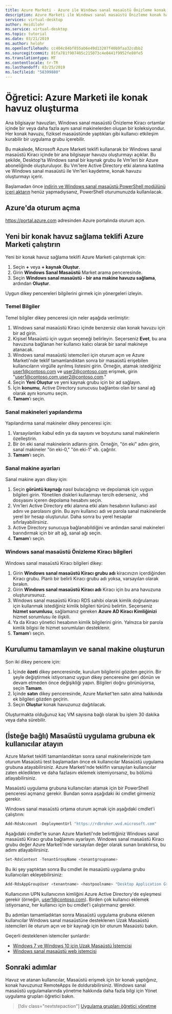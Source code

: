 ```yaml
---
title: Azure Marketi - Azure ile Windows sanal masaüstü Önizleme konak havuz oluşturma
description: Azure Marketi ile Windows sanal masaüstü Önizleme konak havuzu oluşturma
services: virtual-desktop
author: Heidilohr
ms.service: virtual-desktop
ms.topic: tutorial
ms.date: 03/21/2019
ms.author: helohr
ms.openlocfilehash: cc404c84bf855ab6e49d13207f40b9faa32cdbb2
ms.sourcegitcommit: 81fa781f907405c215073c4e0441f9952fe80fe5
ms.translationtype: MT
ms.contentlocale: tr-TR
ms.lasthandoff: 03/25/2019
ms.locfileid: "58399880"
---
```

# <a name="tutorial-create-a-host-pool-with-azure-marketplace"></a>Öğretici: Azure Marketi ile konak havuz oluşturma

Ana bilgisayar havuzları, Windows sanal masaüstü Önizleme Kiracı ortamlar içinde bir veya daha fazla aynı sanal makinelerden oluşan bir koleksiyondur. Her konak havuzu, fiziksel masaüstünde yaptıkları gibi kullanıcı etkileşim kurabilir bir uygulama grubu içerebilir.

Bu makalede, Microsoft Azure Marketi teklifi kullanarak bir Windows sanal masaüstü Kiracı içinde bir ana bilgisayar havuzu oluşturmayı açıklar. Bu şekilde, Desktop'ta Windows sanal bir kaynak grubu ile Vm'leri bir Azure aboneliğinde oluşturuluyor. Bu Vm'lere Active Directory etki alanına katılma ve Windows sanal masaüstü ile Vm'leri kaydetme, konak havuzu oluşturmayı içerir.

Başlamadan önce [indirin ve Windows sanal masaüstü PowerShell modülünü içeri aktarın](https://docs.microsoft.com/powershell/windows-virtual-desktop/overview) henüz yapmadıysanız, PowerShell oturumunuzda kullanılacak.

## <a name="sign-in-to-azure"></a>Azure'da oturum açma

<https://portal.azure.com> adresinden Azure portalında oturum açın.

## <a name="run-the-azure-marketplace-offering-to-provision-a-new-host-pool"></a>Yeni bir konak havuz sağlama teklifi Azure Marketi çalıştırın

Yeni bir konak havuz sağlama teklifi Azure Marketi çalıştırmak için:

1. Seçin **+** veya **+ kaynak Oluştur**.
2. Girin **Windows Sanal Masaüstü** Market arama penceresinde.
3. Seçin **Windows sanal masaüstü - bir ana makine havuzu sağlama**, ardından **Oluştur**.

Uygun dikey pencereleri bilgilerini girmek için yönergeleri izleyin.

### <a name="basics"></a>Temel Bilgiler

Temel bilgiler dikey penceresi için neler aşağıda verilmiştir:

1. Windows sanal masaüstü Kiracı içinde benzersiz olan konak havuzu için bir ad girin.
2. Kişisel Masaüstü için uygun seçeneği belirleyin. Seçerseniz **Evet**, bu ana havuzuna bağlanan her kullanıcı kalıcı olarak bir sanal makineye atanacak.
3. Windows sanal masaüstü istemcileri için oturum açın ve Azure Marketi'nde teklif tamamlandıktan sonra bir masaüstü erişebilen kullanıcıların virgülle ayrılmış listesini girin. Örneğin, atamak istediğiniz user1@contoso.com ve user2@contoso.com erişmek, girin "user1@contoso.com,user2@contoso.com."
4. Seçin **Yeni Oluştur** ve yeni kaynak grubu için bir ad sağlayın.
5. İçin **konumu**, Active Directory sunucusu bağlantısı olan bir sanal ağ olarak aynı konumu seçin.
6. **Tamam**’ı seçin.

### <a name="configure-virtual-machines"></a>Sanal makineleri yapılandırma

Yapılandırma sanal makineler dikey penceresi için:

1. Varsayılanları kabul edin ya da sayısını ve boyutunu sanal makinelerin özelleştirin.
2. Bir ön eki sanal makinelerin adlarını girin. Örneğin, "ön eki" adını girin, sanal makineler "ön eki-0," "ön eki-1" vb. çağrılır.
3. **Tamam**’ı seçin.

### <a name="virtual-machine-settings"></a>Sanal makine ayarları

Sanal makine ayarı dikey için:

1. Seçin **görüntü kaynağı** nasıl bulacağınızı ve depolamak için uygun bilgileri girin. Yönetilen diskleri kullanmayı tercih ederseniz, .vhd dosyasını içeren depolama hesabını seçin.
2. Vm'leri Active Directory etki alanına etki alanı hesabının kullanıcı asıl adını ve parolasını girin. Bu aynı kullanıcı adı ve parola sanal makinelerde yerel bir hesap oluşturulur. Daha sonra bu yerel hesaplar sıfırlayabilirsiniz.
3. Active Directory sunucuya bağlanabildiğini ve ardından sanal makineleri barındırmak için bir alt ağ, sanal ağı seçin.
4. **Tamam**’ı seçin.

### <a name="windows-virtual-desktop-preview-tenant-information"></a>Windows sanal masaüstü Önizleme Kiracı bilgileri

Windows sanal masaüstü Kiracı bilgileri dikey:

1. Girin **Windows sanal masaüstü Kiracı grubu adı** kiracınızın içerdiğinden Kiracı grubu. Planlı bir belirli Kiracı grubu adı yoksa, varsayılan olarak bırakın.
2. Girin **Windows sanal masaüstü Kiracı adı** Kiracı için bu ana havuzuna oluşturursunuz.
3. Windows sanal masaüstü Kiracı RDS sahibi olarak kimlik doğrulaması için kullanmak istediğiniz kimlik bilgileri türünü belirtin. Seçerseniz **hizmet sorumlusu**, sağlamanız gereken **Azure AD Kiracı Kimliğinizi** hizmet sorumlusu ile ilişkili.
4. Ya da Kiracı yönetici hesabının kimlik bilgilerini girin. Yalnızca bir parola kimlik bilgisi ile hizmet sorumluları desteklenir.
5. **Tamam**’ı seçin.

## <a name="complete-setup-and-create-the-virtual-machine"></a>Kurulumu tamamlayın ve sanal makine oluşturun

Son iki dikey pencere için:

1. İçinde **özeti** dikey penceresinde, kurulum bilgilerini gözden geçirin. Bir şeyle değiştirmek istiyorsanız uygun dikey penceresine geri dönün ve devam etmeden önce değişikliği yapın. Bilgileri doğru görünüyorsa, seçin **Tamam**.
2. İçinde **satın** dikey penceresinde, Azure Market'ten satın alma hakkında ek bilgileri gözden geçirin.
3. Seçin **Oluştur** konak havuzunuz dağıtılacak.

Oluşturmakta olduğunuz kaç VM sayısına bağlı olarak bu işlem 30 dakika veya daha sürebilir.

## <a name="optional-assign-additional-users-to-the-desktop-application-group"></a>(İsteğe bağlı) Masaüstü uygulama grubuna ek kullanıcılar atayın

Azure Market teklifi tamamlandıktan sonra sanal makinelerinizde tam oturum Masaüstü test başlamadan önce ek kullanıcılar Masaüstü uygulama grubuna atayabilirsiniz. Azure Marketi'nde teklifin varsayılan kullanıcılar zaten ekledikten ve daha fazlasını eklemek istemiyorsanız, bu bölümü atlayabilirsiniz.

Masaüstü uygulama grubuna kullanıcıları atamak için bir PowerShell penceresi açmanız gerekir. Bundan sonra aşağıdaki iki cmdlet girmeniz gerekir.

Windows sanal masaüstü ortama oturum açmak için aşağıdaki cmdlet'i çalıştırın:

```powershell
Add-RdsAccount -DeploymentUrl "https://rdbroker.wvd.microsoft.com"
```

Aşağıdaki cmdlet'le sunan Azure Marketi'nde belirttiğiniz Windows sanal masaüstü Kiracı gruba bağlamını ayarlayın. Windows sanal masaüstü Kiracı grubu değer Azure Marketi'nde varsayılan değer olarak sunan bırakılırsa, bu adımı atlayabilirsiniz.

```powershell
Set-RdsContext -TenantGroupName <tenantgroupname>
```

Bu iki şey yaptıktan sonra Bu cmdlet ile masaüstü uygulama grubu kullanıcıları ekleyebilirsiniz:

```powershell
Add-RdsAppGroupUser <tenantname> <hostpoolname> "Desktop Application Group" -UserPrincipalName <userupn>
```

Kullanıcının UPN kullanıcının kimliğini Azure Active Directory'de eşleşmesi gerekir (örneğin, user1@contoso.com). Birden çok kullanıcı eklemek istiyorsanız, her kullanıcı için bu cmdlet'i çalıştırmanız gerekir.

Bu adımları tamamladıktan sonra Masaüstü uygulama grubuna eklenen kullanıcılar Windows sanal masaüstüne desteklenen Uzak Masaüstü istemcileri ile oturum açın ve bir kaynağı için bir oturum Masaüstü bakın.

Geçerli desteklenen istemciler şunlardır:

- [Windows 7 ve Windows 10 için Uzak Masaüstü İstemcisi](connect-windows-7-and-10.md)
- [Windows sanal masaüstü web istemcisi](connect-web.md)

## <a name="next-steps"></a>Sonraki adımlar

Havuz ve atanan kullanıcılar, Masaüstü erişmek için bir konak yaptığınız, konak havuzunuz RemoteApps ile doldurabilirsiniz. Windows sanal masaüstü uygulamalarında yönetme hakkında daha fazla bilgi için Yönet uygulama grupları öğretici bakın.

> [!div class="nextstepaction"]
> [Uygulama grupları öğretici yönetme](./manage-app-groups.md)
